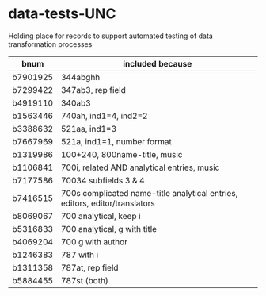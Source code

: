 # data-tests-UNC
Holding place for records to support automated testing of data transformation processes

| bnum | included because |
| ---- | ---------------- |
| b7901925 | 344abghh |
| b7299422 | 347ab3, rep field |
| b4919110 | 340ab3 |
| b1563446 | 740ah, ind1=4, ind2=2 |
| b3388632 | 521aa, ind1=3 |
| b7667969 | 521a, ind1=1, number format |
| b1319986 | 100+240, 800name-title, music |
| b1106841 | 700i, related AND analytical entries, music |
| b7177586 | 70034 subfields 3 & 4 |
| b7416515 | 700s complicated name-title analytical entries, editors, editor/translators |
| b8069067 | 700 analytical, keep i |
| b5316833 | 700 analytical, g with title |
| b4069204 | 700 g with author |
| b1246383 | 787 with i |
| b1311358 | 787at, rep field |
| b5884455 | 787st (both) |

